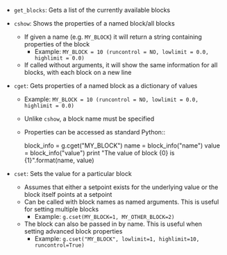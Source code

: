 -    ``get_blocks``: Gets a list of the currently available blocks
-    ``cshow``: Shows the properties of a named block/all blocks

     - If given a name (e.g. ``MY_BLOCK``) it will return a string containing properties of the block
         - Example: ``MY_BLOCK = 10 (runcontrol = NO, lowlimit = 0.0, highlimit = 0.0)``
     - If called without arguments, it will show the same information for all blocks, with each block on a new line

-    ``cget``: Gets properties of a named block as a dictionary of values
     - Example: ``MY_BLOCK = 10 (runcontrol = NO, lowlimit = 0.0, highlimit = 0.0)``
     - Unlike ``cshow``, a block name must be specified
     - Properties can be accessed as standard Python::

          block_info = g.cget("MY_BLOCK")
          name = block_info("name")
          value = block_info("value")
          print "The value of block {0} is {1}".format(name, value)

-    ``cset``: Sets the value for a particular block
     - Assumes that either a setpoint exists for the underlying value or the block itself points at a setpoint
     - Can be called with block names as named arguments. This is useful for setting multiple blocks
          - Example: ``g.cset(MY_BLOCK=1, MY_OTHER_BLOCK=2)``
     - The block can also be passed in by name. This is useful when setting advanced block properties
          - Example: ``g.cset("MY_BLOCK", lowlimit=1, highlimit=10, runcontrol=True)``